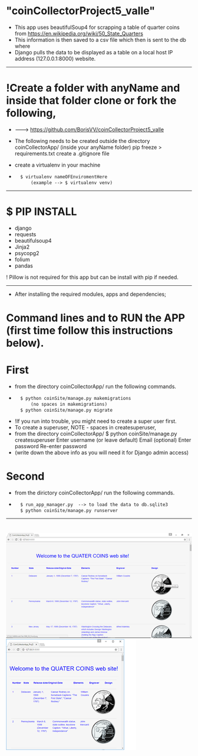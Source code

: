 # "coinCollectorProject5_valle"

* This app uses beautifulSoup4 for scrapping a table of quarter coins from
	https://en.wikipedia.org/wiki/50_State_Quarters
*	This information is then saved to a csv file which then is sent to the db where
*	Django pulls the data to be displayed as a table on a local host IP address (127.0.0.1:8000) website.
--------------------------------------------------------------------------------
# 	!Create a folder with anyName and inside that folder clone or fork the following,
*  ---> https://github.com/BorisVV/coinCollectorProject5_valle

* 	The following needs to be created outside the directory coinCollectorApp/ (inside your anyName folder)
	 	pip freeze > requirements.txt
	 	create a .gitignore file

* create a virtualenv in your machine
*	 	$ virtualenv nameOFEnviromentHere
 			(example --> $ virtualenv venv)

--------------------------------------------------------------------------------
# $ PIP INSTALL
* 	django
* 	requests
* 	beautifulsoup4
* 	Jinja2
* 	psycopg2
* 	folium
* 	pandas

! Pillow is not required for this app but can be install with pip if needed.

--------------------------------------------------------------------------------
*	After installing the required modules, apps and dependencies;

# Command lines and to RUN the APP (first time follow this instructions below).

# First
* 	from the directory coinCollectorApp/ run the following commands.
* 		$ python coinSite/manage.py makemigrations
			(no spaces in makemigrations)
 		$ python coinSite/manage.py migrate

* !If you run into trouble, you might need to create a super user first.
*	To create a superuser, NOTE - spaces in createsuperuser,
*	from the directory coinCollectorApp/
		 	$ python coinSite/manage.py createsuperuser
			 	Enter username (or leave default)
				 	Email (optional)
			 	Enter password
			 	Re-enter password
*	(write down the above info as you will need it for Django admin access)
# Second
* 	from the dirictory coinCollectorApp/ run the following commands.
* 		$ run_app_manager.py  --> to load the data to db.sqlite3
 		$ python coinSite/manage.py runserver

--------------------------------------------------------------------------------
#
![alt text](coinCollectorApp/screenshots/quaters_page.png "Screen shot of site")
![alt text](coinCollectorApp/screenshots/page.png "Smaller screen view")
